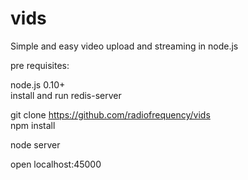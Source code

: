 vids
====

Simple and easy video upload and streaming in node.js


pre requisites:  

node.js 0.10+  
install and run redis-server  


git clone https://github.com/radiofrequency/vids  
npm install  

node server  

open localhost:45000  

